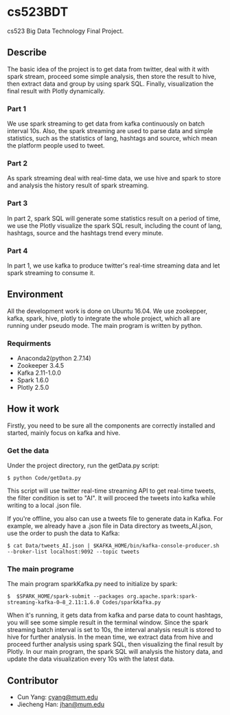 # cs523BDT
cs523 Big Data Technology Final Project.

## Describe
The basic idea of the project is to get data from twitter, deal with it with spark stream, proceed some simple analysis, then store the result to hive, then extract data and group by using spark SQL. Finally, visualization the final result with Plotly dynamically.

### Part 1
We use spark streaming to get data from kafka continuously on batch interval 10s. Also, the spark streaming are used to parse data and simple statistics, such as the statistics of lang, hashtags and source, which mean the platform people used to tweet.
### Part 2
As spark streaming deal with real-time data, we use hive and spark to store and analysis the history result of spark streaming.
### Part 3
In part 2, spark SQL will generate some statistics result on a period of time, we use the Plotly visualize the spark SQL result, including the count of lang, hashtags, source and the hashtags trend every minute.
### Part 4
In part 1, we use kafka to produce twitter's real-time streaming data and let spark streaming to consume it.

## Environment

All the development work is done on Ubuntu 16.04. We use zookepper, kafka, spark, hive, plotly to integrate the whole project, which all are running under pseudo mode. The main program is written by python.

### Requirments
- Anaconda2(python 2.7.14)
- Zookeeper 3.4.5
- Kafka 2.11-1.0.0
- Spark 1.6.0
- Plotly 2.5.0

## How it work
Firstly, you need to be sure all the components are correctly installed and started, mainly focus on kafka and hive.

### Get the data
Under the project directory, run the getData.py script:
``` 
$ python Code/getData.py
```
This script will use twitter real-time streaming API to get real-time tweets, the filter condition is set to "AI". It will proceed the tweets into kafka while writing to a local .json file.

If you're offline, you also can use a tweets file to generate data in Kafka. For example, we already have a .json file in Data directory as tweets_AI.json, use the order to push the data to Kafka:
```
$ cat Data/tweets_AI.json | $KAFKA_HOME/bin/kafka-console-producer.sh --broker-list localhost:9092 --topic tweets
```
### The main programe
The main program sparkKafka.py need to initialize by spark:
```
$  $SPARK_HOME/spark-submit --packages org.apache.spark:spark-streaming-kafka-0–8_2.11:1.6.0 Codes/sparkKafka.py
```
When it's running, it gets data from kafka and parse data to count hashtags, you will see some simple result in the terminal window. Since the spark streaming batch interval is set to 10s, the interval analysis result is stored to hive for further analysis. In the mean time, we extract data from hive and proceed further analysis using spark SQL, then visualizing the final result by Plotly. In our main program, the spark SQL will analysis the history data, and update the data visualization every 10s with the latest data.

## Contributor
- Cun Yang: cyang@mum.edu
- Jiecheng Han: jhan@mum.edu
